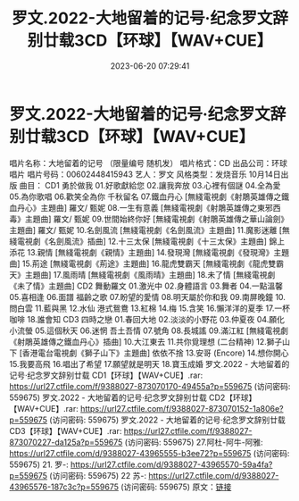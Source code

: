 ﻿---
title: 罗文.2022-大地留着的记号·纪念罗文辞别廿载3CD【环球】【WAV+CUE】
date: 2023-06-20 07:29:41
categories: WAV车载音乐、镜像
tags: 华语中文
---
# 罗文.2022-大地留着的记号·纪念罗文辞别廿载3CD【环球】【WAV+CUE】

唱片名称：大地留着的记号 （限量编号 随机发）
唱片格式：CD
出品公司：环球唱片
唱片号码：00602448415943
艺人：罗文
风格类型：发烧音乐
10月14日出版
曲目：
CD1 勇於做我
01.好歌獻給您
02.讓我奔放
03.心裡有個謎
04.全為愛
05.為你歌唱
06.歡笑全為你
千秋留名
07.鐵血丹心 [無綫電視劇《射鵰英雄傳之鐵血丹心》主題曲] 羅文/ 甄妮
08.一生有意義 [無綫電視劇《射鵰英雄傳之東邪西毒》主題曲] 羅文/ 甄妮
09.世間始終你好 [無綫電視劇《射鵰英雄傳之華山論劍》主題曲] 羅文/ 甄妮
10.名劍風流 [無綫電視劇《名劍風流》主題曲]
11.魔影迷離 [無綫電視劇《名劍風流》插曲]
12.十三太保 [無綫電視劇《十三太保》主題曲]
錦上添花
13.親情 [無綫電視劇《親情》主題曲]
14.發現灣 [無綫電視劇《發現灣》主題曲]
15.荊途 [無綫電視劇《荊途》主題曲]
16.龍虎雙霸天 [無綫電視劇《龍虎雙霸天》主題曲]
17.風雨晴 [無綫電視劇《風雨晴》主題曲]
18.未了情 [無綫電視劇《未了情》主題曲]
CD2 舞動羅文
01.激光中
02.身體語言
03.舞者
04.一點溫馨
05.喜相逢
06.面譜
福齡之歌
07.盼望的愛情
08.明天屬於你和我
09.南屏晚鐘
10.問白雲
11.藍與黑
12.水仙
港式鴛鴦
13.紅棉
14.梅
15.含笑
16.懶洋洋的夏季
17.一杯咖啡
18.誰會知
CD3 四時之戀
01.春回大地
02.淡淡的小野花
03.仲夏夜
04.願化小流螢
05.這個秋天
06.迷惘
吾土吾情
07.號角
08.長城謠
09.滿江紅 [無綫電視劇《射鵰英雄傳之鐵血丹心》插曲]
10.大江東去
11.共你覓理想 (二台精神)
12.獅子山下 [香港電台電視劇《獅子山下》主題曲]
依依不捨
13.安哥 (Encore)
14.想你開心
15.我要高飛
16.唱出了希望
17.願望就是明天
18.寶玉成婚
罗文.2022 - 大地留着的记号·纪念罗文辞别廿载 CD1【环球】【WAV+CUE】.rar: https://url27.ctfile.com/f/9388027-873070170-49455a?p=559675
(访问密码: 559675)
罗文.2022 - 大地留着的记号·纪念罗文辞别廿载 CD2【环球】【WAV+CUE】.rar: https://url27.ctfile.com/f/9388027-873070152-1a806e?p=559675
(访问密码: 559675)
罗文.2022 - 大地留着的记号·纪念罗文辞别廿载 CD3【环球】【WAV+CUE】.rar: https://url27.ctfile.com/f/9388027-873070227-da125a?p=559675
(访问密码: 559675)
27.阿杜-阿牛-阿雅: https://url27.ctfile.com/d/9388027-43965555-b3ee72?p=559675
(访问密码: 559675)
21. 罗-: https://url27.ctfile.com/d/9388027-43965570-59a4fa?p=559675
(访问密码: 559675)
22 苏-: https://url27.ctfile.com/d/9388027-43965576-187c3c?p=559675
(访问密码: 559675)
原文：[链接](https://blog.sina.com.cn/s/blog_1647c7e76010312er.html)